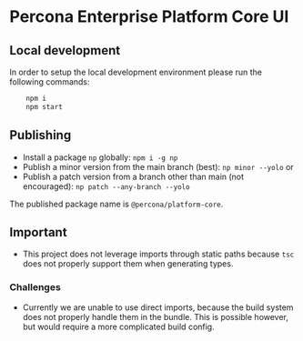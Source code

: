# Percona Enterprise Platform Core UI

## Local development

In order to setup the local development environment please run the following commands:

```bash
    npm i
    npm start
```

## Publishing

- Install a package `np` globally: `npm i -g np`
- Publish a minor version from the main branch (best): `np minor --yolo` or
- Publish a patch version from a branch other than main (not encouraged): `np patch --any-branch --yolo`

The published package name is `@percona/platform-core`.

## Important

- This project does not leverage imports through static paths because `tsc` does not properly support them when generating types.

### Challenges

- Currently we are unable to use direct imports, because the build system does not properly handle them in the bundle. This is possible however, but would require a more complicated build config.
